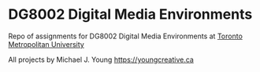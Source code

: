 # DG8002 Digital Media Environments

Repo of assignments for DG8002 Digital Media Environments at [Toronto Metropolitan University](https://torontomu.ca)

All projects by Michael J. Young
https://youngcreative.ca